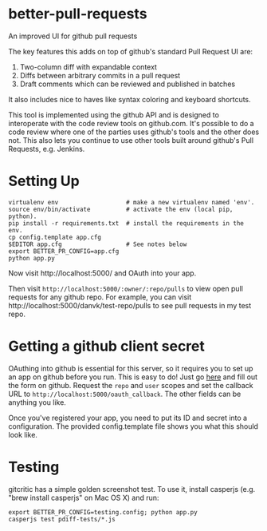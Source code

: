 better-pull-requests
====================
An improved UI for github pull requests

The key features this adds on top of github's standard Pull Request UI are:

1. Two-column diff with expandable context
2. Diffs between arbitrary commits in a pull request
3. Draft comments which can be reviewed and published in batches

It also includes nice to haves like syntax coloring and keyboard shortcuts.

This tool is implemented using the github API and is designed to interoperate
with the code review tools on github.com. It's possible to do a code review
where one of the parties uses github's tools and the other does not. This also
lets you continue to use other tools built around github's Pull Requests, e.g.
Jenkins.

Setting Up
==========

    virtualenv env                   # make a new virtualenv named 'env'.
    source env/bin/activate          # activate the env (local pip, python).
    pip install -r requirements.txt  # install the requirements in the env.
    cp config.template app.cfg
    $EDITOR app.cfg                  # See notes below
    export BETTER_PR_CONFIG=app.cfg
    python app.py

Now visit http://localhost:5000/ and OAuth into your app.

Then visit ```http://localhost:5000/:owner/:repo/pulls``` to view open pull
requests for any github repo. For example, you can visit
http://localhost:5000/danvk/test-repo/pulls to see pull requests in my test repo.

Getting a github client secret
==============================

OAuthing into github is essential for this server, so it requires you to set up
an app on github before you run. This is easy to do! Just go
[here](https://github.com/settings/applications/new) and fill out the form on
github. Request the ```repo``` and ```user``` scopes and set the callback URL to 
```http://localhost:5000/oauth_callback```. The other fields can be anything you
like.

Once you've registered your app, you need to put its ID and secret into a
configuration. The provided config.template file shows you what this should
look like.

Testing
=======

gitcritic has a simple golden screenshot test. To use it, install casperjs
(e.g. "brew install casperjs" on Mac OS X) and run:

    export BETTER_PR_CONFIG=testing.config; python app.py
    casperjs test pdiff-tests/*.js
